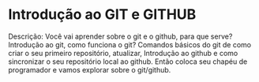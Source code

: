 # Introdução ao GIT e GITHUB
Descrição: Você vai aprender sobre o git e o github, para que serve? Introdução ao git, como funciona o git? Comandos básicos do git de como criar o seu primeiro repositório, atualizar, Introdução ao github e como sincronizar o seu repositório local ao github. Então coloca seu chapéu de programador e vamos explorar sobre o git/github.

